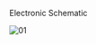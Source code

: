 Electronic Schematic

![01](https://user-images.githubusercontent.com/107898643/180586681-8cf37e7a-f25d-4d35-94ad-a4a53ccccc3f.JPG)
